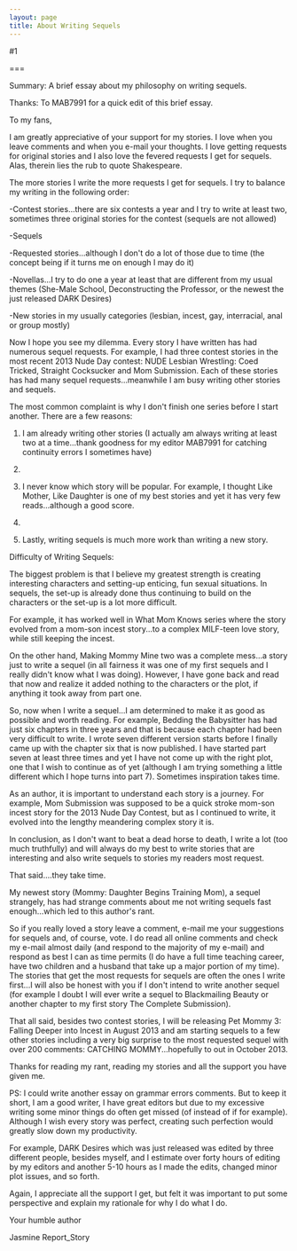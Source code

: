 ```yaml
---
layout: page
title: About Writing Sequels
---
```

#1 

===

Summary: A brief essay about my philosophy on writing sequels. 

Thanks: To MAB7991 for a quick edit of this brief essay. 

To my fans, 

I am greatly appreciative of your support for my stories. I love when you leave comments and when you e-mail your thoughts. I love getting requests for original stories and I also love the fevered requests I get for sequels. Alas, therein lies the rub to quote Shakespeare. 

The more stories I write the more requests I get for sequels. I try to balance my writing in the following order: 

-Contest stories...there are six contests a year and I try to write at least two, sometimes three original stories for the contest (sequels are not allowed) 

-Sequels 

-Requested stories...although I don't do a lot of those due to time (the concept being if it turns me on enough I may do it) 

-Novellas...I try to do one a year at least that are different from my usual themes (She-Male School, Deconstructing the Professor, or the newest the just released DARK Desires) 

-New stories in my usually categories (lesbian, incest, gay, interracial, anal or group mostly) 

Now I hope you see my dilemma. Every story I have written has had numerous sequel requests. For example, I had three contest stories in the most recent 2013 Nude Day contest: NUDE Lesbian Wrestling: Coed Tricked, Straight Cocksucker and Mom Submission. Each of these stories has had many sequel requests...meanwhile I am busy writing other stories and sequels. 

The most common complaint is why I don't finish one series before I start another. There are a few reasons: 

1. I am already writing other stories (I actually am always writing at least       two at a time...thank goodness for my editor MAB7991 for catching       continuity errors I sometimes have) 

2. 

3. I never know which story will be popular. For example, I thought Like       Mother, Like Daughter is one of my best stories and yet it has very few       reads...although a good score. 

4. 

5. Lastly, writing sequels is much more work than writing a new story. 

Difficulty of Writing Sequels: 

The biggest problem is that I believe my greatest strength is creating interesting characters and setting-up enticing, fun sexual situations. In sequels, the set-up is already done thus continuing to build on the characters or the set-up is a lot more difficult. 

For example, it has worked well in What Mom Knows series where the story evolved from a mom-son incest story...to a complex MILF-teen love story, while still keeping the incest. 

On the other hand, Making Mommy Mine two was a complete mess...a story just to write a sequel (in all fairness it was one of my first sequels and I really didn't know what I was doing). However, I have gone back and read that now and realize it added nothing to the characters or the plot, if anything it took away from part one. 

So, now when I write a sequel...I am determined to make it as good as possible and worth reading. For example, Bedding the Babysitter has had just six chapters in three years and that is because each chapter had been very difficult to write. I wrote seven different version starts before I finally came up with the chapter six that is now published. I have started part seven at least three times and yet I have not come up with the right plot, one that I wish to continue as of yet (although I am trying something a little different which I hope turns into part 7). Sometimes inspiration takes time. 

As an author, it is important to understand each story is a journey. For example, Mom Submission was supposed to be a quick stroke mom-son incest story for the 2013 Nude Day Contest, but as I continued to write, it evolved into the lengthy meandering complex story it is. 

In conclusion, as I don't want to beat a dead horse to death, I write a lot (too much truthfully) and will always do my best to write stories that are interesting and also write sequels to stories my readers most request. 

That said....they take time. 

My newest story (Mommy: Daughter Begins Training Mom), a sequel strangely, has had strange comments about me not writing sequels fast enough...which led to this author's rant. 

So if you really loved a story leave a comment, e-mail me your suggestions for sequels and, of course, vote. I do read all online comments and check my e-mail almost daily (and respond to the majority of my e-mail) and respond as best I can as time permits (I do have a full time teaching career, have two children and a husband that take up a major portion of my time). The stories that get the most requests for sequels are often the ones I write first...I will also be honest with you if I don't intend to write another sequel (for example I doubt I will ever write a sequel to Blackmailing Beauty or another chapter to my first story The Complete Submission). 

That all said, besides two contest stories, I will be releasing Pet Mommy 3: Falling Deeper into Incest in August 2013 and am starting sequels to a few other stories including a very big surprise to the most requested sequel with over 200 comments: CATCHING MOMMY...hopefully to out in October 2013. 

Thanks for reading my rant, reading my stories and all the support you have given me. 

PS: I could write another essay on grammar errors comments. But to keep it short, I am a good writer, I have great editors but due to my excessive writing some minor things do often get missed (of instead of if for example). Although I wish every story was perfect, creating such perfection would greatly slow down my productivity. 

For example, DARK Desires which was just released was edited by three different people, besides myself, and I estimate over forty hours of editing by my editors and another 5-10 hours as I made the edits, changed minor plot issues, and so forth. 

Again, I appreciate all the support I get, but felt it was important to put some perspective and explain my rationale for why I do what I do. 

Your humble author 

Jasmine Report_Story 
